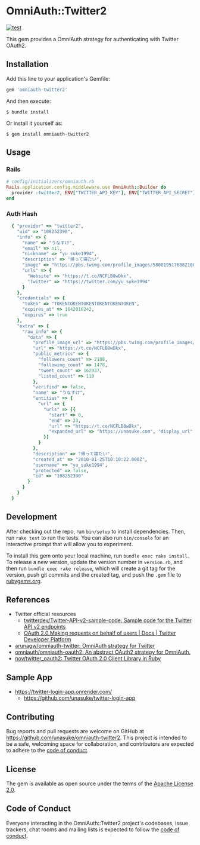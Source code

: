 # OmniAuth::Twitter2
[![test](https://github.com/unasuke/omniauth-twitter2/actions/workflows/main.yml/badge.svg)](https://github.com/unasuke/omniauth-twitter2/actions/workflows/main.yml)

This gem provides a OmniAuth strategy for authenticating with Twitter OAuth2.


## Installation

Add this line to your application's Gemfile:

```ruby
gem 'omniauth-twitter2'
```

And then execute:

```
$ bundle install
```

Or install it yourself as:

```
$ gem install omniauth-twitter2
```

## Usage

### Rails

```ruby
# config/initializers/omniauth.rb
Rails.application.config.middleware.use OmniAuth::Builder do
  provider :twitter2, ENV["TWITTER_API_KEY"], ENV["TWITTER_API_SECRET"], callback_path: '/auth/twitter2/callback', scope: "tweet.read users.read"
end
```

### Auth Hash

```ruby
  { "provider" => "twitter2",
    "uid" => "108252390",
    "info" => {
      "name" => "うなすけ",
      "email" => nil,
      "nickname" => "yu_suke1994",
      "description" => "帰って寝たい",
      "image" => "https://pbs.twimg.com/profile_images/580019517608218624/KzEZSzUy_normal.jpg",
      "urls" => {
        "Website" => "https://t.co/NCFLB8wDkx",
        "Twitter" => "https://twitter.com/yu_suke1994"
      }
    },
    "credentials" => {
      "token" => "TOKENTOKENTOKENTOKENTOKENTOKEN",
      "expires_at" => 1642016242,
      "expires" => true
    },
    "extra" => {
      "raw_info" => {
        "data" => {
          "profile_image_url" => "https://pbs.twimg.com/profile_images/580019517608218624/KzEZSzUy_normal.jpg",
          "url" => "https://t.co/NCFLB8wDkx",
          "public_metrics" => {
            "followers_count" => 2188,
            "following_count" => 1478,
            "tweet_count" => 162937,
            "listed_count" => 110
          },
          "verified" => false,
          "name" => "うなすけ",
          "entities" => {
            "url" => {
              "urls" => [{
                "start" => 0,
                "end" => 23,
                "url" => "https://t.co/NCFLB8wDkx",
                "expanded_url" => "https://unasuke.com", "display_url" => "unasuke.com"
              }]
            }
          },
          "description" => "帰って寝たい",
          "created_at" => "2010-01-25T10:10:22.000Z",
          "username" => "yu_suke1994",
          "protected" => false,
          "id" => "108252390"
        }
      }
    }
  }
```

## Development

After checking out the repo, run `bin/setup` to install dependencies. Then, run `rake test` to run the tests. You can also run `bin/console` for an interactive prompt that will allow you to experiment.

To install this gem onto your local machine, run `bundle exec rake install`. To release a new version, update the version number in `version.rb`, and then run `bundle exec rake release`, which will create a git tag for the version, push git commits and the created tag, and push the `.gem` file to [rubygems.org](https://rubygems.org).

## References

* Twitter official resources
  * [twitterdev/Twitter-API-v2-sample-code: Sample code for the Twitter API v2 endpoints](https://github.com/twitterdev/Twitter-API-v2-sample-code)
  * [OAuth 2.0 Making requests on behalf of users | Docs | Twitter Developer Platform](https://developer.twitter.com/en/docs/authentication/oauth-2-0/user-access-token)
* [arunagw/omniauth-twitter: OmniAuth strategy for Twitter](https://github.com/arunagw/omniauth-twitter)
* [omniauth/omniauth-oauth2: An abstract OAuth2 strategy for OmniAuth.](https://github.com/omniauth/omniauth-oauth2)
* [nov/twitter_oauth2: Twitter OAuth 2.0 Client Library in Ruby](https://github.com/nov/twitter_oauth2)

## Sample App
* <https://twitter-login-app.onrender.com/>
  * <https://github.com/unasuke/twitter-login-app>

## Contributing

Bug reports and pull requests are welcome on GitHub at https://github.com/unasuke/omniauth-twitter2. This project is intended to be a safe, welcoming space for collaboration, and contributors are expected to adhere to the [code of conduct](https://github.com/unasuke/omniauth-twitter2/blob/main/CODE_OF_CONDUCT.md).

## License

The gem is available as open source under the terms of the [Apache License 2.0](https://opensource.org/licenses/Apache-2.0).

## Code of Conduct

Everyone interacting in the OmniAuth::Twitter2 project's codebases, issue trackers, chat rooms and mailing lists is expected to follow the [code of conduct](https://github.com/unasuke/omniauth-twitter2/blob/main/CODE_OF_CONDUCT.md).
